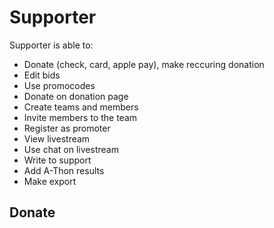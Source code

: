 # Supporter
Supporter is able to:
- Donate (check, card, apple pay), make reccuring donation
- Edit bids
- Use promocodes
- Donate on donation page
- Create teams and members
- Invite members to the team
- Register as promoter
- View livestream
- Use chat on livestream
- Write to support
- Add A-Thon results
- Make export

## Donate
